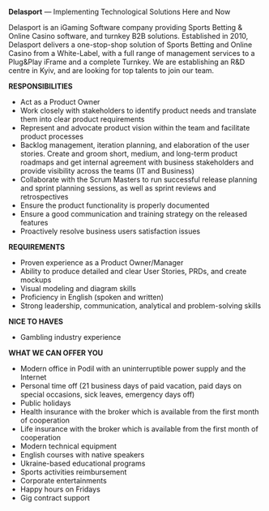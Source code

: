 **Delasport** — Implementing Technological Solutions Here and Now  
  
Delasport is an iGaming Software company providing Sports Betting & Online
Casino software, and turnkey B2B solutions. Established in 2010, Delasport
delivers a one-stop-shop solution of Sports Betting and Online Casino from a
White-Label, with a full range of management services to a Plug&Play iFrame
and a complete Turnkey. We are establishing an R&D centre in Kyiv, and are
looking for top talents to join our team.  
  
**RESPONSIBILITIES**

  * Act as a Product Owner
  * Work closely with stakeholders to identify product needs and translate them into clear product requirements
  * Represent and advocate product vision within the team and facilitate product processes
  * Backlog management, iteration planning, and elaboration of the user stories. Create and groom short, medium, and long-term product roadmaps and get internal agreement with business stakeholders and provide visibility across the teams (IT and Business)
  * Collaborate with the Scrum Masters to run successful release planning and sprint planning sessions, as well as sprint reviews and retrospectives
  * Ensure the product functionality is properly documented
  * Ensure a good communication and training strategy on the released features
  * Proactively resolve business users satisfaction issues

**REQUIREMENTS**

  * Proven experience as a Product Owner/Manager
  * Ability to produce detailed and clear User Stories, PRDs, and create mockups
  * Visual modeling and diagram skills
  * Proficiency in English (spoken and written)
  * Strong leadership, communication, analytical and problem-solving skills

**NICE TO HAVES**

  * Gambling industry experience

**WHAT WE CAN OFFER YOU**

  * Modern office in Podil with an uninterruptible power supply and the Internet
  * Personal time off (21 business days of paid vacation, paid days on special occasions, sick leaves, emergency days off)
  * Public holidays
  * Health insurance with the broker which is available from the first month of cooperation
  * Life insurance with the broker which is available from the first month of cooperation
  * Modern technical equipment
  * English courses with native speakers
  * Ukraine-based educational programs
  * Sports activities reimbursement
  * Corporate entertainments
  * Happy hours on Fridays
  * Gig contract support